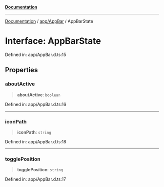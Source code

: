 [**Documentation**](../../../index.md)

***

[Documentation](../../../index.md) / [app/AppBar](../index.md) / AppBarState

# Interface: AppBarState

Defined in: app/AppBar.d.ts:15

## Properties

### aboutActive

> **aboutActive**: `boolean`

Defined in: app/AppBar.d.ts:16

***

### iconPath

> **iconPath**: `string`

Defined in: app/AppBar.d.ts:18

***

### togglePosition

> **togglePosition**: `string`

Defined in: app/AppBar.d.ts:17
